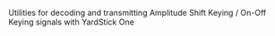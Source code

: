 Utilities for decoding and transmitting Amplitude Shift Keying / On-Off Keying signals with YardStick One
